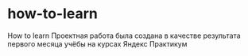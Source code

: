# how-to-learn
How to learn
Проектная работа была создана в качестве результата первого месяца учёбы на курсах Яндекс Практикум
